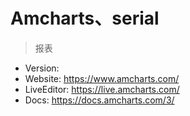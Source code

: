 # Amcharts、serial

> 报表

* Version:
* Website: https://www.amcharts.com/
* LiveEditor: https://live.amcharts.com/
* Docs: https://docs.amcharts.com/3/